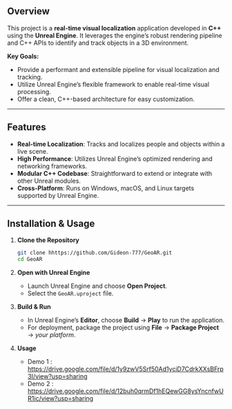 ## Overview
This project is a **real-time visual localization** application developed in **C++** using the **Unreal Engine**. It leverages the engine’s robust rendering pipeline and C++ APIs to identify and track objects in a 3D environment.

**Key Goals:**
- Provide a performant and extensible pipeline for visual localization and tracking.
- Utilize Unreal Engine’s flexible framework to enable real-time visual processing.
- Offer a clean, C++-based architecture for easy customization.

---

## Features
- **Real-time Localization**: Tracks and localizes people and objects within a live scene.  
- **High Performance**: Utilizes Unreal Engine’s optimized rendering and networking frameworks.  
- **Modular C++ Codebase**: Straightforward to extend or integrate with other Unreal modules.  
- **Cross-Platform**: Runs on Windows, macOS, and Linux targets supported by Unreal Engine.

---

## Installation & Usage
1. **Clone the Repository**  
   ```bash
   git clone hhttps://github.com/Gideon-777/GeoAR.git
   cd GeoAR
   ```

2. **Open with Unreal Engine**  
   - Launch Unreal Engine and choose **Open Project**.
   - Select the `GeoAR.uproject` file.

3. **Build & Run**  
   - In Unreal Engine’s **Editor**, choose **Build** → **Play** to run the application.
   - For deployment, package the project using **File** → **Package Project** → *your platform*.

4. **Usage**  
   - Demo 1 : https://drive.google.com/file/d/1y9zwV5Srf50Ad1yciD7CdrkXXsBFrp3I/view?usp=sharing
   - Demo 2 : https://drive.google.com/file/d/12buh0qrmDf1hEQewGG8ysYncnfwUR1ic/view?usp=sharing
